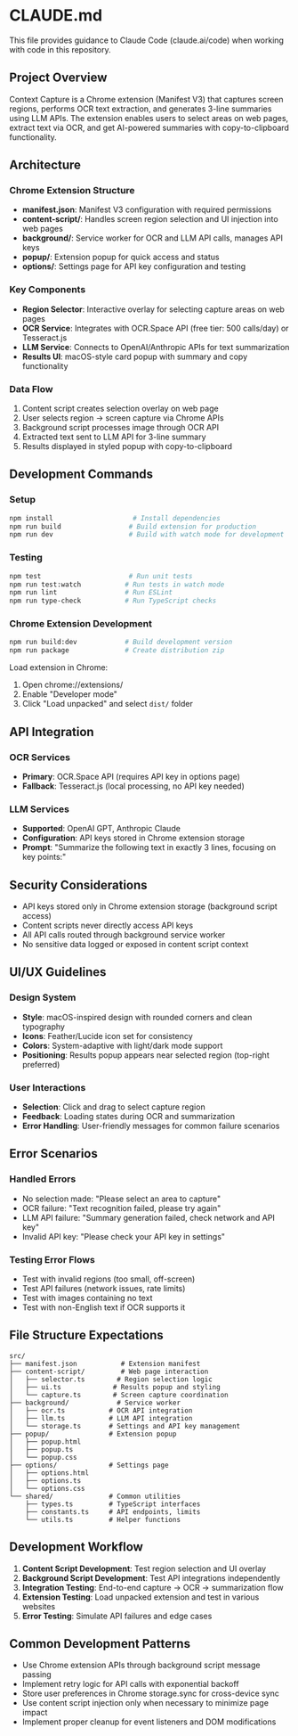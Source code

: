 # CLAUDE.md

This file provides guidance to Claude Code (claude.ai/code) when working with code in this repository.

## Project Overview

Context Capture is a Chrome extension (Manifest V3) that captures screen regions, performs OCR text extraction, and generates 3-line summaries using LLM APIs. The extension enables users to select areas on web pages, extract text via OCR, and get AI-powered summaries with copy-to-clipboard functionality.

## Architecture

### Chrome Extension Structure
- **manifest.json**: Manifest V3 configuration with required permissions
- **content-script/**: Handles screen region selection and UI injection into web pages
- **background/**: Service worker for OCR and LLM API calls, manages API keys
- **popup/**: Extension popup for quick access and status
- **options/**: Settings page for API key configuration and testing

### Key Components
- **Region Selector**: Interactive overlay for selecting capture areas on web pages
- **OCR Service**: Integrates with OCR.Space API (free tier: 500 calls/day) or Tesseract.js
- **LLM Service**: Connects to OpenAI/Anthropic APIs for text summarization
- **Results UI**: macOS-style card popup with summary and copy functionality

### Data Flow
1. Content script creates selection overlay on web page
2. User selects region → screen capture via Chrome APIs
3. Background script processes image through OCR API
4. Extracted text sent to LLM API for 3-line summary
5. Results displayed in styled popup with copy-to-clipboard

## Development Commands

### Setup
```bash
npm install                    # Install dependencies
npm run build                 # Build extension for production
npm run dev                   # Build with watch mode for development
```

### Testing
```bash
npm test                      # Run unit tests
npm run test:watch           # Run tests in watch mode
npm run lint                 # Run ESLint
npm run type-check           # Run TypeScript checks
```

### Chrome Extension Development
```bash
npm run build:dev            # Build development version
npm run package              # Create distribution zip
```

Load extension in Chrome:
1. Open chrome://extensions/
2. Enable "Developer mode"
3. Click "Load unpacked" and select `dist/` folder

## API Integration

### OCR Services
- **Primary**: OCR.Space API (requires API key in options page)
- **Fallback**: Tesseract.js (local processing, no API key needed)

### LLM Services
- **Supported**: OpenAI GPT, Anthropic Claude
- **Configuration**: API keys stored in Chrome extension storage
- **Prompt**: "Summarize the following text in exactly 3 lines, focusing on key points:"

## Security Considerations

- API keys stored only in Chrome extension storage (background script access)
- Content scripts never directly access API keys
- All API calls routed through background service worker
- No sensitive data logged or exposed in content script context

## UI/UX Guidelines

### Design System
- **Style**: macOS-inspired design with rounded corners and clean typography
- **Icons**: Feather/Lucide icon set for consistency
- **Colors**: System-adaptive with light/dark mode support
- **Positioning**: Results popup appears near selected region (top-right preferred)

### User Interactions
- **Selection**: Click and drag to select capture region
- **Feedback**: Loading states during OCR and summarization
- **Error Handling**: User-friendly messages for common failure scenarios

## Error Scenarios

### Handled Errors
- No selection made: "Please select an area to capture"
- OCR failure: "Text recognition failed, please try again"
- LLM API failure: "Summary generation failed, check network and API key"
- Invalid API key: "Please check your API key in settings"

### Testing Error Flows
- Test with invalid regions (too small, off-screen)
- Test API failures (network issues, rate limits)
- Test with images containing no text
- Test with non-English text if OCR supports it

## File Structure Expectations

```
src/
├── manifest.json           # Extension manifest
├── content-script/         # Web page interaction
│   ├── selector.ts        # Region selection logic
│   ├── ui.ts             # Results popup and styling
│   └── capture.ts        # Screen capture coordination
├── background/            # Service worker
│   ├── ocr.ts           # OCR API integration
│   ├── llm.ts           # LLM API integration
│   └── storage.ts       # Settings and API key management
├── popup/               # Extension popup
│   ├── popup.html
│   ├── popup.ts
│   └── popup.css
├── options/             # Settings page
│   ├── options.html
│   ├── options.ts
│   └── options.css
└── shared/              # Common utilities
    ├── types.ts         # TypeScript interfaces
    ├── constants.ts     # API endpoints, limits
    └── utils.ts         # Helper functions
```

## Development Workflow

1. **Content Script Development**: Test region selection and UI overlay
2. **Background Script Development**: Test API integrations independently
3. **Integration Testing**: End-to-end capture → OCR → summarization flow
4. **Extension Testing**: Load unpacked extension and test in various websites
5. **Error Testing**: Simulate API failures and edge cases

## Common Development Patterns

- Use Chrome extension APIs through background script message passing
- Implement retry logic for API calls with exponential backoff
- Store user preferences in Chrome storage.sync for cross-device sync
- Use content script injection only when necessary to minimize page impact
- Implement proper cleanup for event listeners and DOM modifications